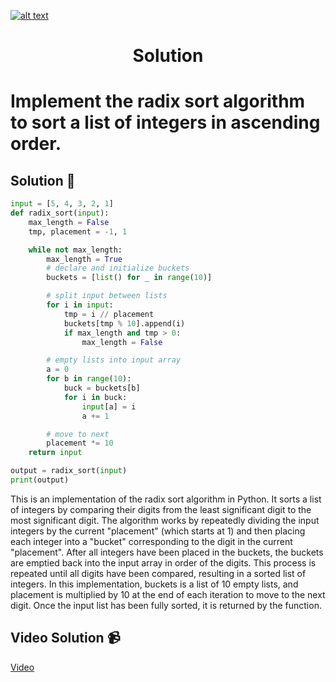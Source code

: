 <a href="https://www.core-code.io/">

![alt text](https://uploads-ssl.webflow.com/5eb2f56932c3562feab232e3/5f73550d00249e7e96c9f3de_Logo.png 'corecodeio')

</a>

<h1 align="center">Solution</h1>

# Implement the radix sort algorithm to sort a list of integers in ascending order.




## Solution 🏁
    
```python
input = [5, 4, 3, 2, 1]
def radix_sort(input):
    max_length = False
    tmp, placement = -1, 1

    while not max_length:
        max_length = True
        # declare and initialize buckets
        buckets = [list() for _ in range(10)]

        # split input between lists
        for i in input:
            tmp = i // placement
            buckets[tmp % 10].append(i)
            if max_length and tmp > 0:
                max_length = False

        # empty lists into input array
        a = 0
        for b in range(10):
            buck = buckets[b]
            for i in buck:
                input[a] = i
                a += 1

        # move to next
        placement *= 10
    return input

output = radix_sort(input)
print(output)

```

This is an implementation of the radix sort algorithm in Python. It sorts a list of integers by comparing their digits from the least significant digit to the most significant digit. The algorithm works by repeatedly dividing the input integers by the current "placement" (which starts at 1) and then placing each integer into a "bucket" corresponding to the digit in the current "placement". After all integers have been placed in the buckets, the buckets are emptied back into the input array in order of the digits. This process is repeated until all digits have been compared, resulting in a sorted list of integers. In this implementation, buckets is a list of 10 empty lists, and placement is multiplied by 10 at the end of each iteration to move to the next digit. Once the input list has been fully sorted, it is returned by the function.


## Video Solution 📹

[Video](https://youtu.be/j378XC7icKY)